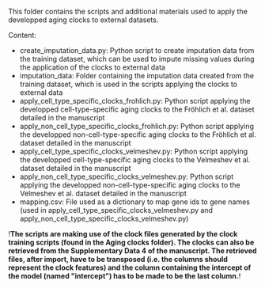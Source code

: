 This folder contains the scripts and additional materials used to apply the developped aging clocks to external datasets.

Content:
* create_imputation_data.py: Python script to create imputation data from the training dataset, which can be used to impute missing values during the application of the clocks to external data
* imputation_data: Folder containing the imputation data created from the training dataset, which is used in the scripts applying the clocks to external data
* apply_cell_type_specific_clocks_frohlich.py: Python script applying the developped cell-type-specific aging clocks to the Fröhlich et al. dataset detailed in the manuscript
* apply_non_cell_type_specific_clocks_frohlich.py: Python script applying the developped non-cell-type-specific aging clocks to the Fröhlich et al. dataset detailed in the manuscript
* apply_cell_type_specific_clocks_velmeshev.py: Python script applying the developped cell-type-specific aging clocks to the Velmeshev et al. dataset detailed in the manuscript
* apply_non_cell_type_specific_clocks_velmeshev.py: Python script applying the developped non-cell-type-specific aging clocks to the Velmeshev et al. dataset detailed in the manuscript
* mapping.csv: File used as a dictionary to map gene ids to gene names (used in apply_cell_type_specific_clocks_velmeshev.py and apply_non_cell_type_specific_clocks_velmeshev.py)

!**The scripts are making use of the clock files generated by the clock training scripts (found in the Aging clocks folder). The clocks can also be retrieved from the Supplementary Data 4 of the manuscript. The retrieved files, after import, have to be transposed (i.e. the columns should represent the clock features) and the column containing the intercept of the model (named "intercept") has to be made to be the last column.**!
